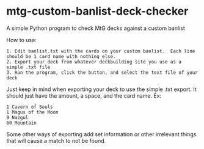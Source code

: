 # mtg-custom-banlist-deck-checker
A simple Python program to check MtG decks against a custom banlist

How to use:

```
1. Edit banlist.txt with the cards on your custom banlist.  Each line should be 1 card name with nothing else.
2. Export your deck from whatever deckbuilding site you use as a simple .txt file
3. Run the program, click the button, and select the text file of your deck
```

Just keep in mind when exporting your deck to use the simple .txt export.  It should just have the amount, a space, and the card name.  Ex:

```
1 Cavern of Souls
1 Magus of the Moon
9 Nazgul
60 Mountain
```

Some other ways of exporting add set information or other irrelevant things that will cause a match to not be found.
